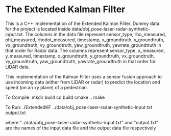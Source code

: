 # The Extended Kalman Filter

This is a C++ implementation of the Extended Kalman Filter. Dummy data for the project is located inside data/obj_pose-laser-radar-synthetic-input.txt. The columns in the data file represent sensor_type, rho_measured, phi_measured, rhodot_measured, timestamp, x_groundtruth, y_groundtruth, vx_groundtruth, vy_groundtruth, yaw_groundtruth, yawrate_groundtruth in that order for Radar data. The columns represent sensor_type, x_measured, y_measured, timestamp, x_groundtruth, y_groundtruth, vx_groundtruth, vy_groundtruth, yaw_groundtruth, yawrate_groundtruth in that order for LiDAR data.

This implementation of the Kalman Filter uses a sensor fusion approach to use incoming data (either from LiDAR or radar) to predict the location and speed (on an xy plane) of a pedestrian.

To Compile:
mkdir build
cd build
cmake ..
make

To Run:
./ExtendedKF ../data/obj_pose-laser-radar-synthetic-input.txt output.txt

where "../data/obj_pose-laser-radar-synthetic-input.txt" and "output.txt" are the names of the input data file and the output data file respectively
